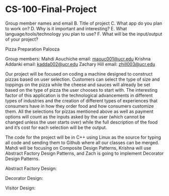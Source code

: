 # CS-100-Final-Project

Group member names and email
B. Title of project
C. What app do you plan to work on?
D. Why is it important and interesting?
E. What language/tools/technology you plan to use?
F. What will be the input/output of your project?


Pizza Preparation Palooza

Group members:
Mahdi Aouchiche    email: maouc001@ucr.edu
Krishna Addanki    email: kadda002@ucr.edu
Zachary Hill        email: zhill003@ucr.edu

   Our project will be focused on coding a machine designed to construct pizzas based on user selection. 
   Customers can select the type of size and toppings on the pizza while the cheese and sauces will already 
   be set based on the type of pizza the user chooses to start with. The interesting factor of this 
   application is the technological advancements in different types of industries and the creation of different 
   types of experiences that consumers have in how they order food and how consumers customize them. All the 
   selections for pizzas mentioned above as well as payment options will count as the inputs asked by the user 
   (which cannot be changed unless the user starts over) while the full description of the food and it’s cost for 
   each selection will be the output.

   The code for the project will be in C++ using Linux as the source for typing all code and sending them to Github 
   where all our classes can be merged. Mahdi will be focusing on Composite Design Patterns, Krishna will use Abstract 
   Factory Design Patterns, and Zach is going to implement Decorator Design Patterns.

   Abstract Factory Design:
   
   
   Decorator Design:
   
   
   Visitor Design:
   
   

